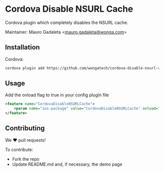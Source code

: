 Cordova Disable NSURL Cache
===========

Cordova plugin which completely disables the NSURL cache.

Maintainer: Mauro Gadaleta <<mauro.gadaleta@wonga.com>>


Installation
------------

Cordova:

```sh
cordova plugin add https://github.com/wongatech/cordova-disable-nsurl-cache.git
```

Usage
-----

Add the onload flag to true in your config plugin file

```xml
<feature name="CordovaDisableNSURLCache">
    <param name="ios-package" value="CordovaDisableNSURLCache" onload="true"/>
</feature>
```


Contributing
------------

We :heart: pull requests!

To contribute:

- Fork the repo
- Update README.md and, if necessary, the demo page
